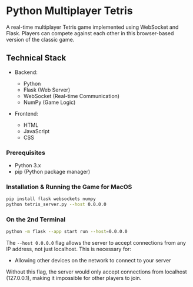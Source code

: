 # Python Multiplayer Tetris

A real-time multiplayer Tetris game implemented using WebSocket and Flask. Players can compete against each other in this browser-based version of the classic game.

## Technical Stack

- Backend:
  - Python
  - Flask (Web Server)
  - WebSocket (Real-time Communication)
  - NumPy (Game Logic)

- Frontend:
  - HTML
  - JavaScript
  - CSS

### Prerequisites

- Python 3.x
- pip (Python package manager)

### Installation & Running the Game for MacOS

```bash
pip install flask websockets numpy
python tetris_server.py --host 0.0.0.0
```
### On the 2nd Terminal
```bash
python -m flask --app start run --host=0.0.0.0
```
The `--host 0.0.0.0` flag allows the server to accept connections from any IP address, not just localhost. This is necessary for:

- Allowing other devices on the network to connect to your server

Without this flag, the server would only accept connections from localhost (127.0.0.1), making it impossible for other players to join.


